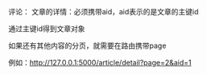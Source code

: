 评论：
    文章的详情：必须携带aid，aid表示的是文章的主键id

通过主键id得到文章对象

如果还有其他内容的分页，就需要在路由携带page

例如：http://127.0.0.1:5000/article/detail?page=2&aid=1
